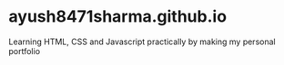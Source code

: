 # ayush8471sharma.github.io
Learning HTML, CSS and Javascript practically by making my personal portfolio
